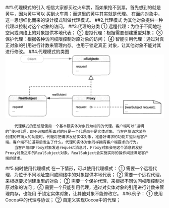 ##1.代理模式的引入
        相信大家都买过火车票，而如果抢不到票，首先想到的就是黄牛，因为黄牛可以
    买到火车票；而这里的黄牛其实就是代理。
        在面向对象中，这一思想细化而来的设计模式叫做代理模式。
##2.代理模式
        为其他对象提供一种代理以控制对这个对象的访问。
##3.代理的分类
        ① 远程代理：为位于不同地址空间或网络上的对象提供本地代表；
        ② 虚拟代理：根据需要创建重型对象；
        ③ 保护代理：根据各种访问权限控制对原对象的访问；
        ④ 智能引用代理：通过对真正对象的引用进行计数来管理内存。也用于锁定真正
    对象，让其他对象不能对其进行修改。
##4.代理模式的类图
![](proxy.png)

        代理模式的思想是使用一个基本跟实体对象行为相同的代理。客户端可以“透明
    的”使用代理，即不必知悉所面对的只是一个代理而不是实体对象。当客户端请求某些
    创建的开销大的功能时，代理将把请求发给实体对象，准备好请求的功能并返回给客户
    端。客户端不知道幕后发生了什么。代理和实体对象同样拥有客户端要求的行为。
        当客户端向Proxy对象发送request消息时，Proxy对象会吧这个消息转发给
    Proxy对象之中的RealSubject对象。RealSubject会实施实际的操作间接满足客户
    端的请求。
##5.何时使用代理模式
        在一下情形，可以使用代理模式：
        ① 需要一个远程代理，为位于不同地址空间或网络中的对象提供本地代表；
        ② 需要一个远程代理，来根据要求创建重型的对象；
        ③ 需要一个保护代理，来根据不同访问权限控制对原对象的访问；
        ④ 需要一个只能引用代理，通过对实体对象的引用进行计数来管理内存，也能用
    于锁定实体对象，让其他对象不能修改它。
##6.例子：
        ① 使用Cocoa中的代理与协议；
        ② 自定义实现Cocoa中的代理；